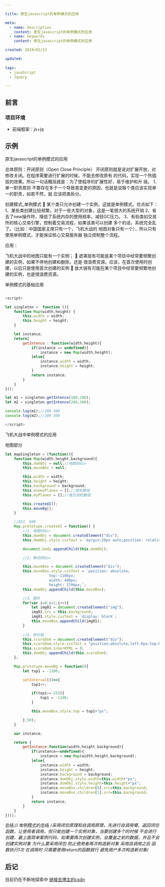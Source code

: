 ```yaml
---

title: 原生javascript的单例模式的应用

meta:
  - name: description
    content: 原生javascript的单例模式的应用
  - name: keywords
    content: 原生javascript的单例模式的应用

created: 2019/02/13

updated: 
 
tags:
  - javaScript
  - Jquery

---
```


## 前言

### 项目环境
- 前端框架：js+jq

## 示例
原生javascript的单例模式的应用



总体原则：开闭原则（Open Close Principle） 开闭原则就是说对扩展开放，对修改关闭。在程序需要进行扩展的时候，不能去修改原有 的代码，实现一个热插拔的效果。所以一句话概括就是：为了使程序的扩展性好，易于维护和升 级。 1、单一职责原则 不要存在多于一个导致类变更的原因，也就是说每个类应该实现单一的职责，如若不然，就 应该把类拆分。



创建模式_单例模式  某个类只允许创建一个实例，这就是单例模式。优点如下： 1、某些类创建比较频繁，对于一些大型的对象，这是一笔很大的系统开销 2、省去了new操作符，降低了系统内存的使用频率，减轻GC压力。 3、有些类如交易所的核心交易引擎，控制着交易流程，如果该类可以创建 多个的话，系统完全乱了。（比如：中国国家主席只有一个，飞机大战的 地图对象只有一个），所以只有使用单例模式，才能保证核心交易服务器 独立控制整个流程。

应用：

飞机大战中的地图只能有一个实例；  遮罩层有可能是某个项目中经常要频繁创建的实例，如果不停地创建和删除，还是 很浪费资源。应该，在首次使用时创建，以后只是使用首次创建的实例  放大镜有可能在某个项目中经常要频繁地创建的实例，也是很浪费资源。


单例模式的基础应用


```js

<script>

let singleton =  function (){
    function Map(width,height) {
        this.width = width;
        this.height = height;
    }

    let instance;
    return{
        getIntence : function(width,height){
            if(instance == undefined){
                instance = new Map(width,height);
            }else{
                instance.width = width;
                instance.height = height;
            }
            return instance;
        }
    }
}();

let m1 = singleton.getIntence(100,200);
let m2 = singleton.getIntence(200,300);

console.log(m1);//200 300
console.log(m2);//200 300

</script>
```


飞机大战中单例模式的应用

地图部分
```js
let mapSingleton = (function(){
	function Map(width,height,background){
		this.domObj = null;//地图的div
		this.moveBox = null;

		this.width = width;
		this.height = height;
		this.background = background;	
		this.enemyPlanes = [];//敌机数组
		this.myPlanes = [];//我方战机数组

		this.createUI();
		this.moveBg();
	}

	//853  600
	Map.prototype.createUI = function() {
		//1、地图的div
		this.domObj = document.createElement("div");
		this.domObj.style.cssText = `margin:20px auto;position: relative;width:${this.width}px;height:${this.height}px;overflow:hidden`;

		document.body.appendChild(this.domObj);

		//2、移动的div

		this.moveBox = document.createElement("div");
		this.moveBox.style.cssText = `position: absolute;
					top:-1106px;
					width: 480px;
					height: 1706px;`;
		this.domObj.appendChild(this.moveBox);				

		//3、图片
		for(var i=0;i<2;i++){
			let img01 = document.createElement("img");
			img01.src = this.background;
			img01.style.cssText = `display: block`;
			this.moveBox.appendChild(img01);
		}
		
		//4、积分板：
		this.scoreDom = document.createElement("div");
		this.scoreDom.style.cssText = "position:absolute;left:0px;top:0px;width:100px;height:35px;z-index:999";
		this.scoreDom.innerHTML = 0;
		this.domObj.appendChild(this.scoreDom);
	};

	Map.prototype.moveBg = function(){
		let top1 = -1106;

		setInterval(()=>{
			top1++;

			if(top1>=-253){
				top1 = -1106;
			}

			this.moveBox.style.top = top1+"px";

		},50);
	}

	var instance;

	return {
		getInstance:function(width,height,background){
			if(instance==undefined){
				instance = new Map(width,height,background);
			}else{
				instance.width = width;
				instance.height = height;
				instance.background = background;
				instance.domObj.style.width=this.width+"px";
				instance.domObj.style.height=this.height+"px";
				instance.moveBox.children[0].src=this.background;
				instance.moveBox.children[1].src=this.background;
			}
			return instance;
		}
	}
})();

```
总结:// 单例模式的总结
       /*采用闭包原理和自调用原理，先进行自调用噶、返回闭包函数，让使用者调用，但只能创建一个实例对象，当要创建多个的时候 不会进行创建，最上面简单案例代码，如果要再次创建实例，会覆盖之前的数据，并且不会创建实例对象
       为什么要采用闭包  防止使用者再次构造新对象  采用自调用之后  函数执行1次  在调用时  只需要使用return的函数就行  避免用户多次构造新对象*/
## 后记
目前仍在不断地探索中
[链接去博主的csdn](https://blog.csdn.net/mlonly)              


